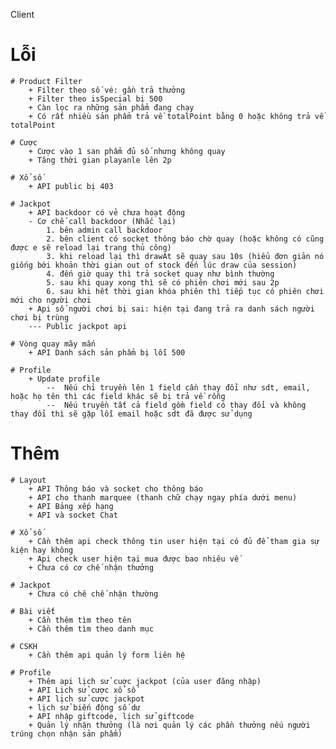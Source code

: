 Client

# Lỗi 
    # Product Filter
        + Filter theo số vé: gần trả thưởng
        + Filter theo isSpecial bị 500
        + Càn lọc ra những sản phẩm đang chạy             
        + Có rất nhiều sản phẩm trả về totalPoint bằng 0 hoặc không trả về totalPoint 
        
    # Cược 
        + Cược vào 1 san phẩm đủ số nhưng không quay
        + Tăng thời gian playanle lên 2p        
        
    # Xổ số 
        + API public bị 403
        
    # Jackpot
        + API backdoor có vẻ chưa hoạt động 
        - Cơ chế call backdoor (Nhắc lại)
            1. bên admin call backdoor  
            2. bên client có socket thông báo chờ quay (hoặc không có cũng được e sẽ reload lại trang thủ công)
            3. khi reload lại thì drawAt sẽ quay sau 10s (hiểu đơn giản nó giống bới khoản thời gian out of stock đến lúc draw của session)
            4. đến giờ quay thì trả socket quay như bình thường
            5. sau khi quay xong thì sẽ có phiên chơi mới sau 2p 
            6. sau khi hết thời gian khóa phiên thì tiếp tục có phiên chơi mới cho người chơi  
        + Api số người chơi bị sai: hiện tại đang trả ra danh sách người chơi bị trùng
        --- Public jackpot api
        
    # Vòng quay mãy mắn     
        + API Danh sách sản phẩm bị lỗi 500
        
    # Profile 
        + Update profile
            --  Nếu chỉ truyền lên 1 field cần thay đổi như sdt, email, hoặc họ tên thì các field khác sẽ bị trả về rỗng
            --  Nếu truyền tất cả field gồm field có thay đổi và không thay đổi thì sẽ gặp lỗi email hoặc sdt đã được sử dụng
                    
        

# Thêm
    # Layout     
        + API Thông báo và socket cho thông báo 
        + API cho thanh marquee (thanh chữ chạy ngay phía dưới menu)  
        + API Bảng xếp hạng 
        + API và socket Chat 
        
    # Xổ số 
        + Cần thêm api check thông tin user hiện tại có đủ để tham gia sự kiện hay không 
        + Api check user hiện tại mua được bao nhiêu vế 
        + Chưa có cơ chế nhận thưởng 
        
    # Jackpot 
        + Chưa có chê chế nhận thường

    # Bài viết 
        + Cần thêm tìm theo tên 
        + Cần thêm tìm theo danh mục 
        
    # CSKH 
        + Cần thêm api quản lý form liên hệ 
        
    # Profile 
        + Thêm api lịch sử cuợc jackpot (của user đăng nhập)
        + API Lịch sử cược xổ số 
        + API lịch sử cược jackpot 
        + lịch sử biến động số dư 
        + API nhập giftcode, lịch sử giftcode 
        + Quản lý nhận thưởng (là nơi quản lý các phần thưởng nếu người trúng chọn nhận sản phẩm)
